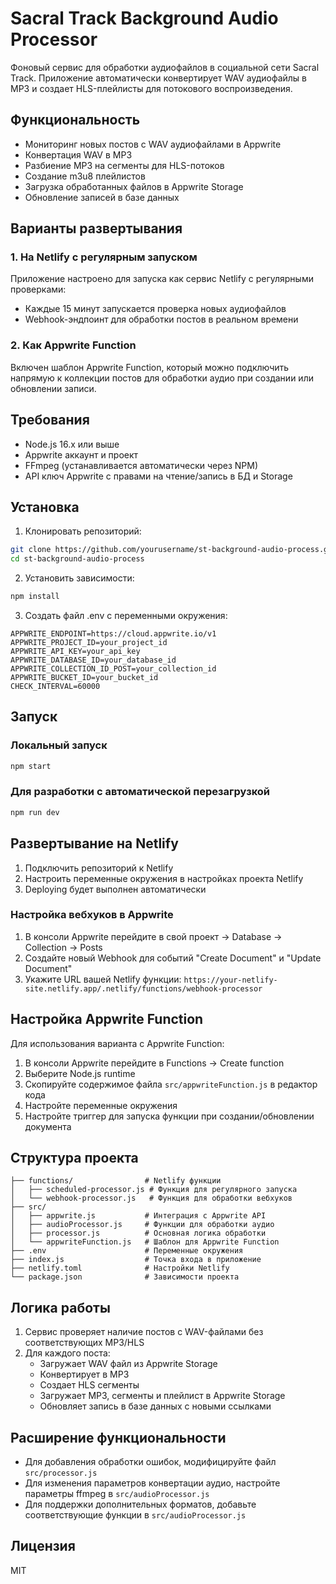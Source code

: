 # Sacral Track Background Audio Processor

Фоновый сервис для обработки аудиофайлов в социальной сети Sacral Track. Приложение автоматически конвертирует WAV аудиофайлы в MP3 и создает HLS-плейлисты для потокового воспроизведения.

## Функциональность

- Мониторинг новых постов с WAV аудиофайлами в Appwrite
- Конвертация WAV в MP3
- Разбиение MP3 на сегменты для HLS-потоков
- Создание m3u8 плейлистов
- Загрузка обработанных файлов в Appwrite Storage
- Обновление записей в базе данных

## Варианты развертывания

### 1. На Netlify с регулярным запуском

Приложение настроено для запуска как сервис Netlify с регулярными проверками:
- Каждые 15 минут запускается проверка новых аудиофайлов
- Webhook-эндпоинт для обработки постов в реальном времени

### 2. Как Appwrite Function

Включен шаблон Appwrite Function, который можно подключить напрямую к коллекции постов для обработки аудио при создании или обновлении записи.

## Требования

- Node.js 16.x или выше
- Appwrite аккаунт и проект
- FFmpeg (устанавливается автоматически через NPM)
- API ключ Appwrite с правами на чтение/запись в БД и Storage

## Установка

1. Клонировать репозиторий:
```bash
git clone https://github.com/yourusername/st-background-audio-process.git
cd st-background-audio-process
```

2. Установить зависимости:
```bash
npm install
```

3. Создать файл .env с переменными окружения:
```
APPWRITE_ENDPOINT=https://cloud.appwrite.io/v1
APPWRITE_PROJECT_ID=your_project_id
APPWRITE_API_KEY=your_api_key
APPWRITE_DATABASE_ID=your_database_id
APPWRITE_COLLECTION_ID_POST=your_collection_id
APPWRITE_BUCKET_ID=your_bucket_id
CHECK_INTERVAL=60000
```

## Запуск

### Локальный запуск
```bash
npm start
```

### Для разработки с автоматической перезагрузкой
```bash
npm run dev
```

## Развертывание на Netlify

1. Подключить репозиторий к Netlify
2. Настроить переменные окружения в настройках проекта Netlify
3. Deploying будет выполнен автоматически

### Настройка вебхуков в Appwrite

1. В консоли Appwrite перейдите в свой проект → Database → Collection → Posts
2. Создайте новый Webhook для событий "Create Document" и "Update Document"
3. Укажите URL вашей Netlify функции: `https://your-netlify-site.netlify.app/.netlify/functions/webhook-processor`

## Настройка Appwrite Function

Для использования варианта с Appwrite Function:

1. В консоли Appwrite перейдите в Functions → Create function
2. Выберите Node.js runtime
3. Скопируйте содержимое файла `src/appwriteFunction.js` в редактор кода
4. Настройте переменные окружения
5. Настройте триггер для запуска функции при создании/обновлении документа

## Структура проекта

```
├── functions/                # Netlify функции
│   ├── scheduled-processor.js # Функция для регулярного запуска
│   └── webhook-processor.js   # Функция для обработки вебхуков
├── src/
│   ├── appwrite.js           # Интеграция с Appwrite API
│   ├── audioProcessor.js     # Функции для обработки аудио
│   ├── processor.js          # Основная логика обработки
│   └── appwriteFunction.js   # Шаблон для Appwrite Function
├── .env                      # Переменные окружения
├── index.js                  # Точка входа в приложение
├── netlify.toml              # Настройки Netlify
└── package.json              # Зависимости проекта
```

## Логика работы

1. Сервис проверяет наличие постов с WAV-файлами без соответствующих MP3/HLS
2. Для каждого поста:
   - Загружает WAV файл из Appwrite Storage
   - Конвертирует в MP3
   - Создает HLS сегменты
   - Загружает MP3, сегменты и плейлист в Appwrite Storage
   - Обновляет запись в базе данных с новыми ссылками

## Расширение функциональности

- Для добавления обработки ошибок, модифицируйте файл `src/processor.js`
- Для изменения параметров конвертации аудио, настройте параметры ffmpeg в `src/audioProcessor.js`
- Для поддержки дополнительных форматов, добавьте соответствующие функции в `src/audioProcessor.js`

## Лицензия

MIT 